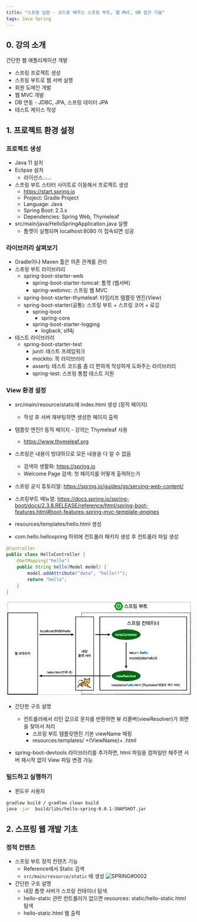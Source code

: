 ```yaml
---
title: "스프링 입문 - 코드로 배우는 스프링 부트, 웹 MVC, DB 접근 기술"
tags: Java Spring
---
```


## 0. 강의 소개

간단한 웹 애플리케이션 개발
- 스프링 프로젝트 생성
- 스프링 부트로 웹 서버 실행
- 회원 도메인 개발
- 웹 MVC 개발
- DB 연동 - JDBC, JPA, 스프링 데이터 JPA
- 테스트 케이스 작성

## 1. 프로젝트 환경 설정

### 프로젝트 생성

- Java 11 설치
- Eclipse 설치
    - 라이선스......
- 스프링 부트 스타터 사이트로 이동해서 프로젝트 생성
    - <https://start.spring.io>
    - Project: Gradle Project
    - Language: Java
    - Spring Boot: 2.3.x
    - Dependencies: Spring Web, Thymeleaf
- src/main/java/HelloSpringApplication.java 실행
    - 톰캣이 실행되며 localhost:8080 이 접속되면 성공

### 라이브러리 살펴보기

- Gradle이나 Maven 툴은 의존 관계를 관리
- 스프링 부트 라이브러리
    - spring-boot-starter-web
        - spring-boot-starter-tomcat: 톰캣 (웹서버)
        - spring-webmvc: 스프링 웹 MVC
    - spring-boot-starter-thymeleaf: 타임리프 템플릿 엔진(View)
    - spring-boot-starter(공통): 스프링 부트 + 스프링 코어 + 로깅
        - spring-boot
            - spring-core
        - spring-boot-starter-logging
            - logback, slf4j
- 테스트 라이브러리
    - spring-boot-starter-test
        - junit: 테스트 프레임워크
        - mockito: 목 라이브러리
        - assertj: 테스트 코드를 좀 더 편하게 작성하게 도와주는 라이브러리
        - spring-test: 스프링 통합 테스트 지원

### View 환경 설정

- src/main/resource/static에 index.html 생성 (정적 페이지)
    - 작성 후 서버 재부팅하면 생성한 페이지 출력
- 템플릿 엔진!! 동적 페이지 - 강의는 Thymeleaf 사용
    - <https://www.thymeleaf.org>

- 스프링은 내용이 방대하므로 모든 내용을 다 알 수 없음
    - 검색의 생활화: <https://spring.io>
    - Welcome Page 검색: 첫 페이지를 어떻게 출력하는가

- 스프링 공식 튜토리얼: <https://spring.io/guides/gs/serving-web-content/>
- 스프링부트 메뉴얼: <https://docs.spring.io/spring-boot/docs/2.3.8.RELEASE/reference/html/spring-boot-features.html#boot-features-spring-mvc-template-engines>

- resources/templates/hello.html 생성
- com.hello.hellospring 하위에 컨트롤러 패키지 생성 후 컨트롤러 파일 생성

```java
@Controller
public class HelloController {
    @GetMapping("hello")
    public String hello(Model model) {
        model.addAttribute("data", "hello!!");
        return "hello";
    }
}
```

![SPRING#0001](/assets/images/spring/0001_thymeleaf.png)
- 간단한 구조 설명
    - 컨트롤러에서 리턴 값으로 문자를 반환하면 뷰 리졸버(viewResolver)가 화면을 찾아서 처리
        - 스프링 부트 템플릿엔진 기본 viewName 매핑
        - resources:templates/ +{ViewName}+ .html

- spring-boot-devtools 라이브러리를 추가하면, html 파일을 컴파일만 해주면 서버 재시작 없이 View 파일 변경 가능

### 빌드하고 실행하기

- 윈도우 사용자
```bash
gradlew build / gradlew clean build
java -jar  build/libs/hello-spring-0.0.1-SNAPSHOT.jar
```

## 2. 스프링 웹 개발 기초

### 정적 컨텐츠

- 스프링 부트 정적 컨텐츠 기능
    - Reference에서 Static 검색
    - `src/main/resource/static` 에 생성
![SPRING#0002](0002_hello-static.png)
- 간단한 구조 설명
    - 내장 톰캣 서버가 스프링 컨테이너 탐색
    - hello-static 관련 컨트롤러가 없으면 resources: static/hello-static.html 탐색
    - hello-static.html 웹 출력
